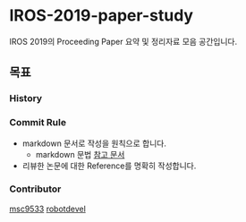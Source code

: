 # IROS-2019-paper-study

IROS 2019의 Proceeding Paper 요약 및 정리자료 모음 공간입니다.

## 목표

### History

### Commit Rule
- markdown 문서로 작성을 원칙으로 합니다.
  - markdown 문법 [참고 문서](https://guides.github.com/features/mastering-markdown/)
- 리뷰한 논문에 대한 Reference를 명확히 작성합니다.

### Contributor

[msc9533](https://github.com/msc9533)
[robotdevel](https://github.com/robotdevel)

